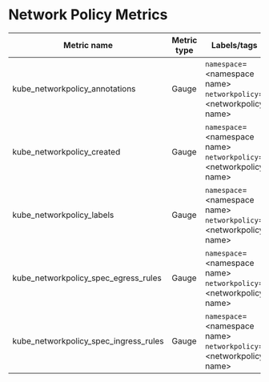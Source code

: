 # Network Policy Metrics


| Metric name                           | Metric type | Labels/tags                                                                   | Status       |
| ------------------------------------- | ----------- | ----------------------------------------------------------------------------- | ------------ |
| kube_networkpolicy_annotations        | Gauge       | `namespace`=&lt;namespace name&gt; `networkpolicy`=&lt;networkpolicy name&gt; | EXPERIMENTAL |
| kube_networkpolicy_created            | Gauge       | `namespace`=&lt;namespace name&gt; `networkpolicy`=&lt;networkpolicy name&gt; | EXPERIMENTAL |
| kube_networkpolicy_labels             | Gauge       | `namespace`=&lt;namespace name&gt; `networkpolicy`=&lt;networkpolicy name&gt; | EXPERIMENTAL |
| kube_networkpolicy_spec_egress_rules  | Gauge       | `namespace`=&lt;namespace name&gt; `networkpolicy`=&lt;networkpolicy name&gt; | EXPERIMENTAL |
| kube_networkpolicy_spec_ingress_rules | Gauge       | `namespace`=&lt;namespace name&gt; `networkpolicy`=&lt;networkpolicy name&gt; | EXPERIMENTAL |
